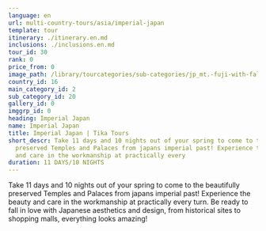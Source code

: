 ```yaml
---
language: en
url: multi-country-tours/asia/imperial-japan
template: tour
itinerary: ./itinerary.en.md
inclusions: ./inclusions.en.md
tour_id: 30
rank: 0
price_from: 0
image_path: /library/tourcategories/sub-categories/jp_mt.-fuji-with-fall-colors-in-japan.400.600.jpg
country_id: 16
main_category_id: 2
sub_category_id: 20
gallery_id: 0
imggrp_id: 0
heading: Imperial Japan
name: Imperial Japan
title: Imperial Japan | Tika Tours
short_descr: Take 11 days and 10 nights out of your spring to come to the beautifully
  preserved Temples and Palaces from japans imperial past! Experience the beauty
  and care in the workmanship at practically every
duration: 11 DAYS/10 NIGHTS
---
```

Take 11 days and 10 nights out of your spring to come to the beautifully preserved
Temples and Palaces from japans imperial past! Experience the beauty and care in
the workmanship at practically every turn. Be ready to fall in love with Japanese
aesthetics and design, from historical sites to shopping malls, everything looks
amazing!
